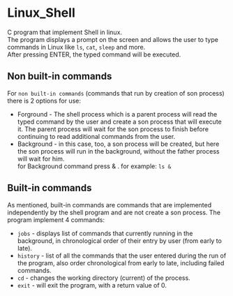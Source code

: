 # Linux_Shell
C program that  implement Shell in linux. <br />
The program displays a prompt on the screen and allows the user to type commands in Linux like `ls`, `cat`, `sleep` and more. <br />
After pressing ENTER, the typed command will be executed. <br />

## Non built-in commands ##
For `non built-in commands` (commands that run by creation of son process) there is 2 options for use:
* Forground - The shell process which is a parent process will read the typed command by the user and create a son process that will execute it. The parent process will wait for the son process to finish before continuing to read additional commands from the user.
* Background - in this case, too, a son process will be created, but here the son process will run in the background, without the father process will wait for him.<br />
for Background command press & . for example: `ls &` <br/>
## Built-in commands ##
As mentioned, built-in commands are commands that are implemented independently by the shell program and are not create a son process.
The program implement 4 commands:
* `jobs` - displays list of commands that currently running in the background, in chronological order of their entry by user (from early to late).
* `history` - list of all the commands that the user entered during the run of the program, also order chronological from early to late, including failed commands.
* `cd` - changes the working directory (current) of the process.
* `exit` - will exit the program, with a return value of 0.
